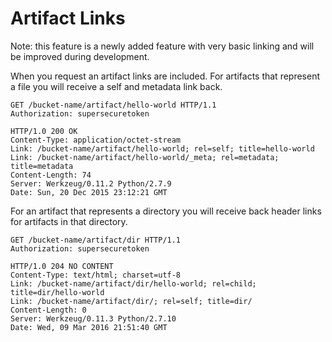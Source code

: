 Artifact Links
==============

Note: this feature is a newly added feature with very basic linking and will be improved during development.

When you request an artifact links are included. For artifacts that represent a file you will receive a self and metadata link back.

    GET /bucket-name/artifact/hello-world HTTP/1.1
    Authorization: supersecuretoken

    HTTP/1.0 200 OK
    Content-Type: application/octet-stream
    Link: /bucket-name/artifact/hello-world; rel=self; title=hello-world
    Link: /bucket-name/artifact/hello-world/_meta; rel=metadata; title=metadata
    Content-Length: 74
    Server: Werkzeug/0.11.2 Python/2.7.9
    Date: Sun, 20 Dec 2015 23:12:21 GMT


For an artifact that represents a directory you will receive back header links for artifacts in that directory.

    GET /bucket-name/artifact/dir HTTP/1.1
    Authorization: supersecuretoken

    HTTP/1.0 204 NO CONTENT
    Content-Type: text/html; charset=utf-8
    Link: /bucket-name/artifact/dir/hello-world; rel=child; title=dir/hello-world
    Link: /bucket-name/artifact/dir/; rel=self; title=dir/
    Content-Length: 0
    Server: Werkzeug/0.11.3 Python/2.7.10
    Date: Wed, 09 Mar 2016 21:51:40 GMT
